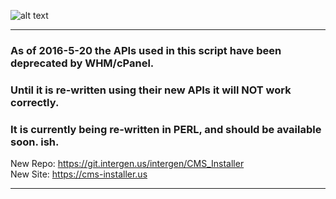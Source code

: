 ![alt text](https://git.intergen.us/intergen/No-ReadMe/raw/master/InterGenStudios_600x338.jpg "InterGen Studios")

---

### As of 2016-5-20 the APIs used in this script have been deprecated by WHM/cPanel.
### Until it is re-written using their new APIs it will NOT work correctly.
### It is currently being re-written in PERL, and should be available soon.  ish.

New Repo: https://git.intergen.us/intergen/CMS_Installer<br />
New Site: https://cms-installer.us

---
